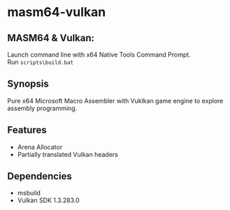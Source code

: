 # masm64-vulkan  
## MASM64 & Vulkan:  
Launch command line with x64 Native Tools Command Prompt.  
Run `scripts\build.bat`  
## Synopsis  
Pure x64 Microsoft Macro Assembler with Vuklkan game engine to explore assembly programming.
## Features
- Arena Allocator
- Partially translated Vulkan headers
## Dependencies
- msbuild
- Vulkan SDK 1.3.283.0
